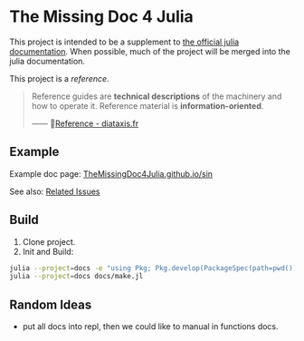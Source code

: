 # The Missing Doc 4 Julia

This project is intended to be a supplement to [the official julia documentation](https://docs.julialang.org/).
When possible, much of the project will be merged into the julia documentation.

This project is a *reference*.
> Reference guides are **technical descriptions** of the machinery and how to operate it.
> Reference material is **information-oriented**.
>
> —— 🔗[Reference - diataxis.fr](https://diataxis.fr/reference/)


## Example
Example doc page:
[TheMissingDoc4Julia.github.io/sin](https://inkydragon.github.io/TheMissingDoc4Julia.jl/dev/Base.Math/Trigonometry/Sine/sin/)

See also: [Related Issues](docs/src/index.md)


## Build
1. Clone project.
2. Init and Build:
```sh
julia --project=docs -e "using Pkg; Pkg.develop(PackageSpec(path=pwd())); Pkg.instantiate();"
julia --project=docs docs/make.jl
```


## Random Ideas
+ put all docs into repl, then we could like to manual in functions docs.
